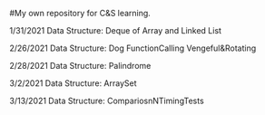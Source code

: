 #My own repository for C&S learning.

1/31/2021
Data Structure:
Deque of Array and Linked List

2/26/2021
Data Structure:
Dog
FunctionCalling
Vengeful&Rotating

2/28/2021
Data Structure:
Palindrome

3/2/2021
Data Structure:
ArraySet


3/13/2021
Data Structure:
CompariosnNTimingTests